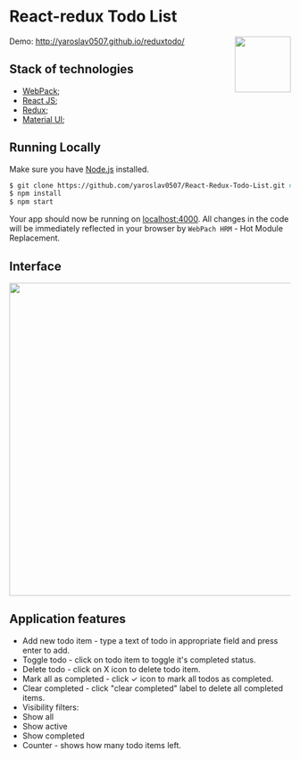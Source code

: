 # React-redux Todo List
<img width="100px" align="right" src="http://www.myiconfinder.com/uploads/iconsets/256-256-c0829a49b2acd49adeab380f70eb680a-accept.png"/>

Demo: http://yaroslav0507.github.io/reduxtodo/
## Stack of technologies
- [WebPack](https://webpack.github.io/);
- [React JS](https://facebook.github.io/react/);
- [Redux](http://redux.js.org/);
- [Material UI](http://www.material-ui.com/#/);

## Running Locally

Make sure you have [Node.js](http://nodejs.org/) installed.

```sh
$ git clone https://github.com/yaroslav0507/React-Redux-Todo-List.git # or clone your own fork
$ npm install
$ npm start
```

Your app should now be running on [localhost:4000](http://localhost:4000/).
All changes in the code will be immediately reflected in your browser by `WebPach HRM` - Hot Module Replacement.

## Interface

<img width="560px" src="https://www.dropbox.com/s/625nfugzyi7qjc7/Todo_MVC_redux.png?dl=1"/>

## Application features
- Add new todo item - type a text of todo in appropriate field and press enter to add.
- Toggle todo - click on todo item to toggle it's completed status.
- Delete todo - click on X icon to delete todo item.
- Mark all as completed - click ✓ icon to mark all todos as completed.
- Clear completed - click "clear completed" label to delete all completed items.
- Visibility filters:
 - Show all
 - Show active
 - Show completed
- Counter - shows how many todo items left.
